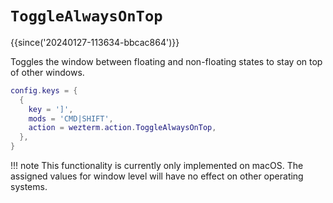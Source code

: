 # `ToggleAlwaysOnTop`

{{since('20240127-113634-bbcac864')}}

Toggles the window between floating and non-floating states to stay on top of other windows.

```lua
config.keys = {
  {
    key = ']',
    mods = 'CMD|SHIFT',
    action = wezterm.action.ToggleAlwaysOnTop,
  },
}
```

!!! note 
    This functionality is currently only implemented on macOS. 
    The assigned values for window level will have no effect on other operating systems.

